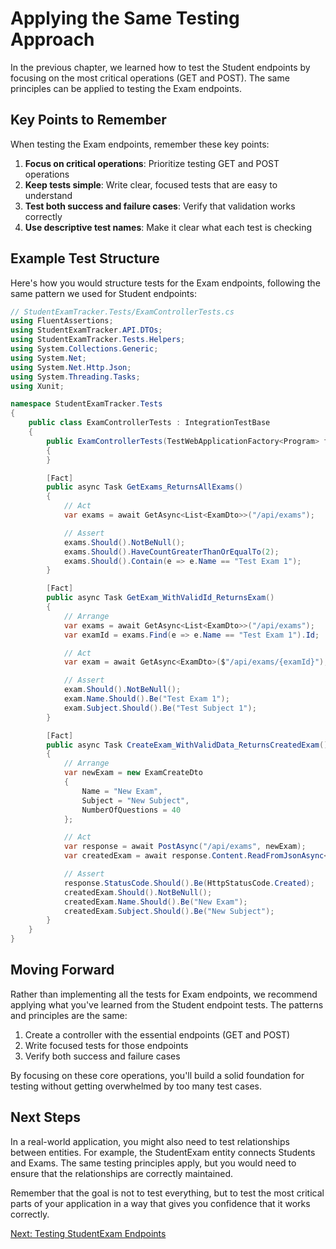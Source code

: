 # Applying the Same Testing Approach

In the previous chapter, we learned how to test the Student endpoints by focusing on the most critical operations (GET and POST). The same principles can be applied to testing the Exam endpoints.

## Key Points to Remember

When testing the Exam endpoints, remember these key points:

1. **Focus on critical operations**: Prioritize testing GET and POST operations
2. **Keep tests simple**: Write clear, focused tests that are easy to understand
3. **Test both success and failure cases**: Verify that validation works correctly
4. **Use descriptive test names**: Make it clear what each test is checking

## Example Test Structure

Here's how you would structure tests for the Exam endpoints, following the same pattern we used for Student endpoints:

```csharp
// StudentExamTracker.Tests/ExamControllerTests.cs
using FluentAssertions;
using StudentExamTracker.API.DTOs;
using StudentExamTracker.Tests.Helpers;
using System.Collections.Generic;
using System.Net;
using System.Net.Http.Json;
using System.Threading.Tasks;
using Xunit;

namespace StudentExamTracker.Tests
{
    public class ExamControllerTests : IntegrationTestBase
    {
        public ExamControllerTests(TestWebApplicationFactory<Program> factory) : base(factory)
        {
        }

        [Fact]
        public async Task GetExams_ReturnsAllExams()
        {
            // Act
            var exams = await GetAsync<List<ExamDto>>("/api/exams");

            // Assert
            exams.Should().NotBeNull();
            exams.Should().HaveCountGreaterThanOrEqualTo(2);
            exams.Should().Contain(e => e.Name == "Test Exam 1");
        }

        [Fact]
        public async Task GetExam_WithValidId_ReturnsExam()
        {
            // Arrange
            var exams = await GetAsync<List<ExamDto>>("/api/exams");
            var examId = exams.Find(e => e.Name == "Test Exam 1").Id;

            // Act
            var exam = await GetAsync<ExamDto>($"/api/exams/{examId}");

            // Assert
            exam.Should().NotBeNull();
            exam.Name.Should().Be("Test Exam 1");
            exam.Subject.Should().Be("Test Subject 1");
        }

        [Fact]
        public async Task CreateExam_WithValidData_ReturnsCreatedExam()
        {
            // Arrange
            var newExam = new ExamCreateDto
            {
                Name = "New Exam",
                Subject = "New Subject",
                NumberOfQuestions = 40
            };

            // Act
            var response = await PostAsync("/api/exams", newExam);
            var createdExam = await response.Content.ReadFromJsonAsync<ExamDto>();

            // Assert
            response.StatusCode.Should().Be(HttpStatusCode.Created);
            createdExam.Should().NotBeNull();
            createdExam.Name.Should().Be("New Exam");
            createdExam.Subject.Should().Be("New Subject");
        }
    }
}
```

## Moving Forward

Rather than implementing all the tests for Exam endpoints, we recommend applying what you've learned from the Student endpoint tests. The patterns and principles are the same:

1. Create a controller with the essential endpoints (GET and POST)
2. Write focused tests for those endpoints
3. Verify both success and failure cases

By focusing on these core operations, you'll build a solid foundation for testing without getting overwhelmed by too many test cases.

## Next Steps

In a real-world application, you might also need to test relationships between entities. For example, the StudentExam entity connects Students and Exams. The same testing principles apply, but you would need to ensure that the relationships are correctly maintained.

Remember that the goal is not to test everything, but to test the most critical parts of your application in a way that gives you confidence that it works correctly.

[Next: Testing StudentExam Endpoints](./testy-studentexam-tests.md)